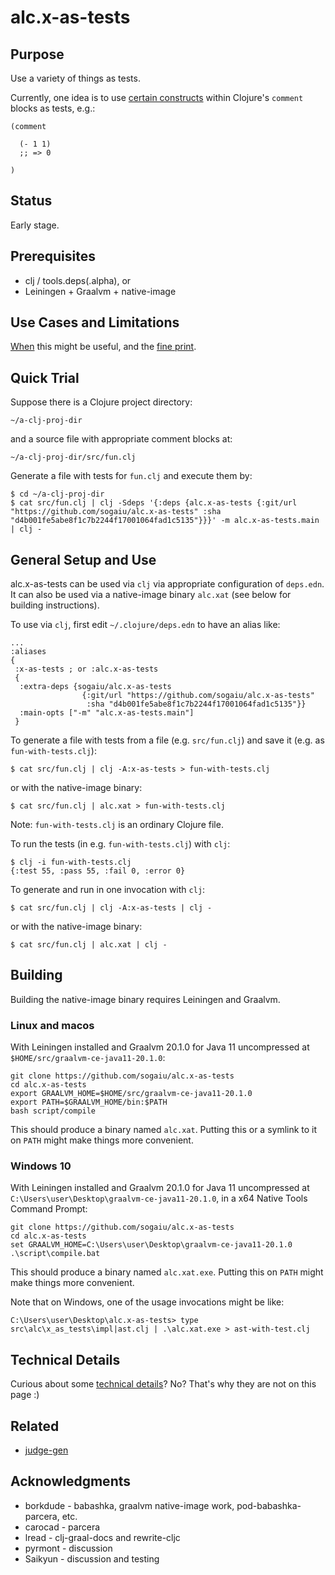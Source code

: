 # alc.x-as-tests

## Purpose

Use a variety of things as tests.

Currently, one idea is to use [certain
constructs](doc/comment-block-tests.md) within Clojure's `comment`
blocks as tests, e.g.:

```
(comment

  (- 1 1)
  ;; => 0

)
```

## Status

Early stage.

## Prerequisites

* clj / tools.deps(.alpha), or
* Leiningen + Graalvm + native-image

## Use Cases and Limitations

[When](doc/use-cases.md) this might be useful, and the [fine
print](doc/limitations.md).

## Quick Trial

Suppose there is a Clojure project directory:

`~/a-clj-proj-dir`

and a source file with appropriate comment blocks at:

`~/a-clj-proj-dir/src/fun.clj`

Generate a file with tests for `fun.clj` and execute them by:

```
$ cd ~/a-clj-proj-dir
$ cat src/fun.clj | clj -Sdeps '{:deps {alc.x-as-tests {:git/url "https://github.com/sogaiu/alc.x-as-tests" :sha "d4b001fe5abe8f1c7b2244f17001064fad1c5135"}}}' -m alc.x-as-tests.main | clj -
```

## General Setup and Use

alc.x-as-tests can be used via `clj` via appropriate configuration of
`deps.edn`.  It can also be used via a native-image binary `alc.xat`
(see below for building instructions).

To use via `clj`, first edit `~/.clojure/deps.edn` to have an alias
like:

```
...
:aliases
{
 :x-as-tests ; or :alc.x-as-tests
 {
  :extra-deps {sogaiu/alc.x-as-tests
                {:git/url "https://github.com/sogaiu/alc.x-as-tests"
                 :sha "d4b001fe5abe8f1c7b2244f17001064fad1c5135"}}
  :main-opts ["-m" "alc.x-as-tests.main"]
 }
```

To generate a file with tests from a file (e.g. `src/fun.clj`) and
save it (e.g. as `fun-with-tests.clj`):

```
$ cat src/fun.clj | clj -A:x-as-tests > fun-with-tests.clj
```

or with the native-image binary:

```
$ cat src/fun.clj | alc.xat > fun-with-tests.clj
```

Note: `fun-with-tests.clj` is an ordinary Clojure file.

To run the tests (in e.g. `fun-with-tests.clj`) with `clj`:

```
$ clj -i fun-with-tests.clj
{:test 55, :pass 55, :fail 0, :error 0}
```

To generate and run in one invocation with `clj`:

```
$ cat src/fun.clj | clj -A:x-as-tests | clj -
```

or with the native-image binary:

```
$ cat src/fun.clj | alc.xat | clj -
```

## Building

Building the native-image binary requires Leiningen and Graalvm.

### Linux and macos

With Leiningen installed and Graalvm 20.1.0 for Java 11 uncompressed
at `$HOME/src/graalvm-ce-java11-20.1.0`:

```
git clone https://github.com/sogaiu/alc.x-as-tests
cd alc.x-as-tests
export GRAALVM_HOME=$HOME/src/graalvm-ce-java11-20.1.0
export PATH=$GRAALVM_HOME/bin:$PATH
bash script/compile
```

This should produce a binary named `alc.xat`.  Putting this or a
symlink to it on `PATH` might make things more convenient.

### Windows 10

With Leiningen installed and Graalvm 20.1.0 for Java 11 uncompressed
at `C:\Users\user\Desktop\graalvm-ce-java11-20.1.0`, in a x64 Native
Tools Command Prompt:

```
git clone https://github.com/sogaiu/alc.x-as-tests
cd alc.x-as-tests
set GRAALVM_HOME=C:\Users\user\Desktop\graalvm-ce-java11-20.1.0
.\script\compile.bat
```

This should produce a binary named `alc.xat.exe`.  Putting this on
`PATH` might make things more convenient.

Note that on Windows, one of the usage invocations might be like:

```
C:\Users\user\Desktop\alc.x-as-tests> type src\alc\x_as_tests\impl|ast.clj | .\alc.xat.exe > ast-with-test.clj
```

## Technical Details

Curious about some [technical details](doc/technical-details.md)?  No?
That's why they are not on this page :)

## Related

* [judge-gen](https://github.com/sogaiu/judge-gen)

## Acknowledgments

* borkdude - babashka, graalvm native-image work, pod-babashka-parcera, etc.
* carocad - parcera
* lread - clj-graal-docs and rewrite-cljc
* pyrmont - discussion
* Saikyun - discussion and testing

